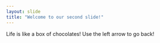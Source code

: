 ```yaml
---
layout: slide
title: "Welcome to our second slide!"
---
```

Life is like a box of chocolates!
Use the left arrow to go back!
